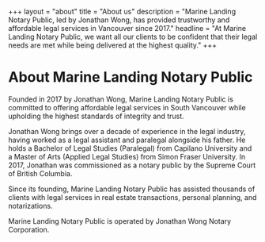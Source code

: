 +++
layout = "about"
title = "About us"
description = "Marine Landing Notary Public, led by Jonathan Wong, has provided trustworthy and affordable legal services in Vancouver since 2017."
headline = "At Marine Landing Notary Public, we want all our clients to be confident that their legal needs are met while being delivered at the highest quality."
+++

# About Marine Landing Notary Public

Founded in 2017 by Jonathan Wong, Marine Landing Notary Public is committed to offering affordable legal services in South Vancouver while upholding the highest standards of integrity and trust.

Jonathan Wong brings over a decade of experience in the legal industry, having worked as a legal assistant and paralegal alongside his father. He holds a Bachelor of Legal Studies (Paralegal) from Capilano University and a Master of Arts (Applied Legal Studies) from Simon Fraser University. In 2017, Jonathan was commissioned as a notary public by the Supreme Court of British Columbia.

Since its founding, Marine Landing Notary Public has assisted thousands of clients with legal services in real estate transactions, personal planning, and notarizations.

Marine Landing Notary Public is operated by Jonathan Wong Notary Corporation.
